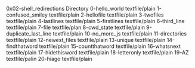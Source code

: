 0x02-shell_redirections				Directory
0-hello_world					textfile/plain
1-confused_smiley				textfile/plain
2-hellofile					textfile/plain
3-twofiles					textfile/plain
4-lastlines					textfile/plain
5-firstlines					textfile/plain
6-third_line					textfile/plain
7-file						textfile/plan
8-cwd_state					textfile/plain
9-duplicate_last_line				textfile/plain
10-no_more_js					textfile/plain
11-directories					textfile/plain
12-newest_files					textfile/plain
13-unique					textfile/plain
14-findthatword					textfile/plain
15-countthatword				textfile/plain
16-whatsnext					textfile/plain
17-hidethisword					textfile/plain
18-letteronly					textfile/plain
19-AZ						textfile/palin
20-hiago					textfile/plain

